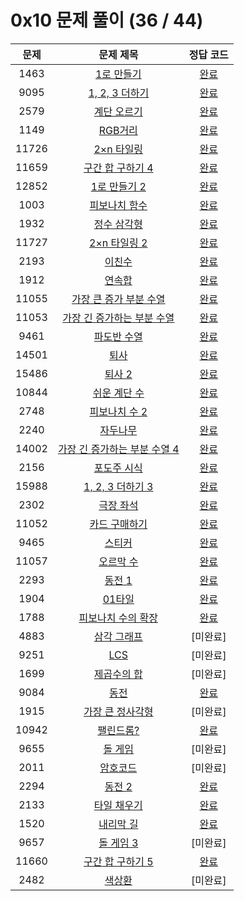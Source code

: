 # 0x10 문제 풀이 (36 / 44)

| 문제 | 문제 제목 | 정답 코드 |
| :--: | :--: | :--: |
| 1463 | [1로 만들기](https://www.acmicpc.net/problem/1463) | [완료](./solutions/1463.cpp) |
| 9095 | [1, 2, 3 더하기](https://www.acmicpc.net/problem/9095) | [완료](./solutions/9095.cpp) |
| 2579 | [계단 오르기](https://www.acmicpc.net/problem/2579) | [완료](./solutions/2579.cpp) |
| 1149 | [RGB거리](https://www.acmicpc.net/problem/1149) | [완료](./solutions/1149.cpp) |
| 11726 | [2×n 타일링](https://www.acmicpc.net/problem/11726) | [완료](./solutions/11726.cpp) |
| 11659 | [구간 합 구하기 4](https://www.acmicpc.net/problem/11659) | [완료](./solutions/11659.cpp) |
| 12852 | [1로 만들기 2](https://www.acmicpc.net/problem/12852) | [완료](./solutions/12852.cpp) |
| 1003 | [피보나치 함수](https://www.acmicpc.net/problem/1003) | [완료](./solutions/1003.cpp) |
| 1932 | [정수 삼각형](https://www.acmicpc.net/problem/1932) | [완료](./solutions/1932.cpp) |
| 11727 | [2×n 타일링 2](https://www.acmicpc.net/problem/11727) | [완료](./solutions/11727.cpp) |
| 2193 | [이친수](https://www.acmicpc.net/problem/2193) | [완료](./solutions/2193.cpp) |
| 1912 | [연속합](https://www.acmicpc.net/problem/1912) | [완료](./solutions/1912.cpp) |
| 11055 | [가장 큰 증가 부분 수열](https://www.acmicpc.net/problem/11055) | [완료](./solutions/11055.cpp) |
| 11053 | [가장 긴 증가하는 부분 수열](https://www.acmicpc.net/problem/11053) | [완료](./solutions/11053.cpp) |
| 9461 | [파도반 수열](https://www.acmicpc.net/problem/9461) | [완료](./solutions/9461.cpp) |
| 14501 | [퇴사](https://www.acmicpc.net/problem/14501) | [완료](./solutions/14501.cpp) |
| 15486 | [퇴사 2](https://www.acmicpc.net/problem/15486) | [완료](./solutions/15486.cpp) |
| 10844 | [쉬운 계단 수](https://www.acmicpc.net/problem/10844) | [완료](./solutions/10844.cpp) |
| 2748 | [피보나치 수 2](https://www.acmicpc.net/problem/2748) | [완료](./solutions/2748.cpp)|
| 2240 | [자두나무](https://www.acmicpc.net/problem/2240) | [완료](./solutions/2240.cpp) |
| 14002 | [가장 긴 증가하는 부분 수열 4](https://www.acmicpc.net/problem/14002) | [완료](./solutions/14002.cpp) |
| 2156 | [포도주 시식](https://www.acmicpc.net/problem/2156) | [완료](./solutions/2156.cpp) |
| 15988 | [1, 2, 3 더하기 3](https://www.acmicpc.net/problem/15988) | [완료](./solutions/15988.cpp) |
| 2302 | [극장 좌석](https://www.acmicpc.net/problem/2302) | [완료](./solutions/2302.cpp) |
| 11052 | [카드 구매하기](https://www.acmicpc.net/problem/11052) | [완료](./solutions/11052.cpp) |
| 9465 | [스티커](https://www.acmicpc.net/problem/9465) | [완료](./solutions/9465.cpp) |
| 11057 | [오르막 수](https://www.acmicpc.net/problem/11057) | [완료](./solutions/11057.cpp) |
| 2293 | [동전 1](https://www.acmicpc.net/problem/2293) | [완료](./solutions/2293.cpp) |
| 1904 | [01타일](https://www.acmicpc.net/problem/1904) | [완료](./solutions/1904.cpp) |
| 1788 | [피보나치 수의 확장](https://www.acmicpc.net/problem/1788) | [완료](./solutions/1788.cpp) |
| 4883 | [삼각 그래프](https://www.acmicpc.net/problem/4883) | [미완료] |
| 9251 | [LCS](https://www.acmicpc.net/problem/9251) | [미완료] |
| 1699 | [제곱수의 합](https://www.acmicpc.net/problem/1699) | [미완료] |
| 9084 | [동전](https://www.acmicpc.net/problem/9084) | [완료](./solutions/9084.cpp) |
| 1915 | [가장 큰 정사각형](https://www.acmicpc.net/problem/1915) | [미완료] |
| 10942 | [팰린드롬?](https://www.acmicpc.net/problem/10942) | [완료](./solutions/10942.cpp) |
| 9655 | [돌 게임](https://www.acmicpc.net/problem/9655) | [미완료] |
| 2011 | [암호코드](https://www.acmicpc.net/problem/2011) | [미완료] |
| 2294 | [동전 2](https://www.acmicpc.net/problem/2294) | [완료](./solutions/2294.cpp) |
| 2133 | [타일 채우기](https://www.acmicpc.net/problem/2133) | [완료](./solutions/2133.cpp) |
| 1520 | [내리막 길](https://www.acmicpc.net/problem/1520) | [완료](./solutions/1520.cpp) |
| 9657 | [돌 게임 3](https://www.acmicpc.net/problem/9657) | [미완료] |
| 11660 | [구간 합 구하기 5](https://www.acmicpc.net/problem/11660) | [완료](./solutions/11660.cpp) |
| 2482 | [색상환](https://www.acmicpc.net/problem/2482) | [미완료] |
